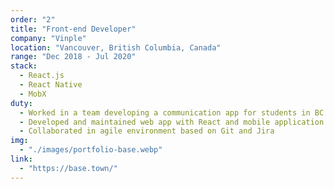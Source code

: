 ```yaml
---
order: "2"
title: "Front-end Developer"
company: "Vinple"
location: "Vancouver, British Columbia, Canada"
range: "Dec 2018 - Jul 2020"
stack:
  - React.js
  - React Native
  - MobX
duty:
  - Worked in a team developing a communication app for students in BC
  - Developed and maintained web app with React and mobile application with React Native
  - Collaborated in agile environment based on Git and Jira
img:
  - "./images/portfolio-base.webp"
link:
  - "https://base.town/"
---
```


